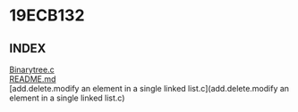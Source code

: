 # 19ECB132

## INDEX
[Binarytree.c](Binarytree.c)       
[README.md](README.md)      
[add.delete.modify an element in a single linked list.c](add.delete.modify an element in a single linked list.c)        
